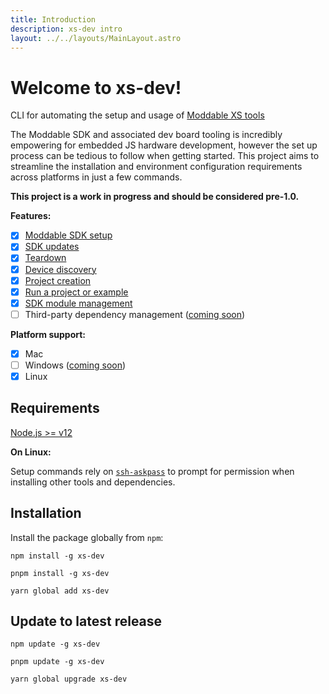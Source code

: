 ```yaml
---
title: Introduction
description: xs-dev intro
layout: ../../layouts/MainLayout.astro
---
```


# **Welcome to xs-dev!**

CLI for automating the setup and usage of [Moddable XS tools](https://github.com/Moddable-OpenSource/moddable/blob/public/documentation/Moddable%20SDK%20-%20Getting%20Started.md)

The Moddable SDK and associated dev board tooling is incredibly empowering for embedded JS hardware development, however the set up process can be tedious to follow when getting started. This project aims to streamline the installation and environment configuration requirements across platforms in just a few commands.

**This project is a work in progress and should be considered pre-1.0.**

**Features:**

- [X] [Moddable SDK setup](./features/setup)
- [X] [SDK updates](./features/update)
- [X] [Teardown](./features/teardown)
- [X] [Device discovery](./features/scan)
- [X] [Project creation](./features/init)
- [X] [Run a project or example](./features/run)
- [X] [SDK module management](./features/include)
- [ ] Third-party dependency management ([coming soon](https://github.com/HipsterBrown/xs-dev/issues/49))

**Platform support:**

- [X] Mac
- [ ] Windows ([coming soon](https://github.com/HipsterBrown/xs-dev/pull/44))
- [X] Linux

## Requirements

[Node.js >= v12](https://nodejs.org/en/)

**On Linux:**

Setup commands rely on [`ssh-askpass`](https://packages.ubuntu.com/bionic/ssh-askpass) to prompt for permission when installing other tools and dependencies.

## Installation

Install the package globally from `npm`:

```
npm install -g xs-dev
```

```
pnpm install -g xs-dev
```

```
yarn global add xs-dev
```

## Update to latest release

```
npm update -g xs-dev
```

```
pnpm update -g xs-dev
```

```
yarn global upgrade xs-dev
```
